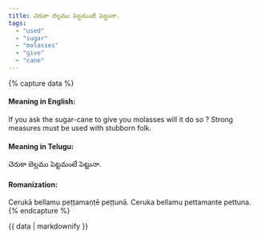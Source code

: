 ```yaml
---
title: చెరుకా బెల్లము పెట్టమంటే పెట్టునా.
tags:
  - "used"
  - "sugar"
  - "molasses"
  - "give"
  - "cane"
---
```


{% capture data %}
#### Meaning in English:
If you ask the sugar-cane to give you molasses will it do so ?
Strong measures must be used with stubborn folk.

#### Meaning in Telugu:
చెరుకా బెల్లము పెట్టమంటే పెట్టునా.

#### Romanization:
Cerukā bellamu peṭṭamaṇṭē peṭṭunā.
Ceruka bellamu pettamante pettuna.
{% endcapture %}

{{ data | markdownify }}

